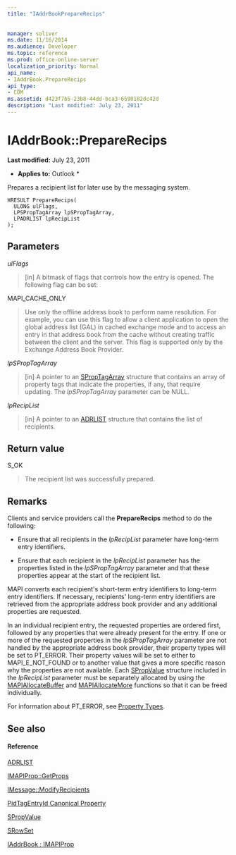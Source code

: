 ```yaml
---
title: "IAddrBookPrepareRecips"
 
 
manager: soliver
ms.date: 11/16/2014
ms.audience: Developer
ms.topic: reference
ms.prod: office-online-server
localization_priority: Normal
api_name:
- IAddrBook.PrepareRecips
api_type:
- COM
ms.assetid: d423f7b5-23b8-44dd-bca3-6590182dc42d
description: "Last modified: July 23, 2011"
---
```


# IAddrBook::PrepareRecips

 **Last modified:** July 23, 2011 
  
 * **Applies to:** Outlook * 
  
Prepares a recipient list for later use by the messaging system. 
  
```
HRESULT PrepareRecips(
  ULONG ulFlags,
  LPSPropTagArray lpSPropTagArray,
  LPADRLIST lpRecipList
);
```

## Parameters

 _ulFlags_
  
> [in] A bitmask of flags that controls how the entry is opened. The following flag can be set:
    
MAPI_CACHE_ONLY
  
> Use only the offline address book to perform name resolution. For example, you can use this flag to allow a client application to open the global address list (GAL) in cached exchange mode and to access an entry in that address book from the cache without creating traffic between the client and the server. This flag is supported only by the Exchange Address Book Provider.
    
 _lpSPropTagArray_
  
> [in] A pointer to an [SPropTagArray](sproptagarray.md) structure that contains an array of property tags that indicate the properties, if any, that require updating. The  _lpSPropTagArray_ parameter can be NULL. 
    
 _lpRecipList_
  
> [in] A pointer to an [ADRLIST](adrlist.md) structure that contains the list of recipients. 
    
## Return value

S_OK 
  
> The recipient list was successfully prepared.
    
## Remarks

Clients and service providers call the **PrepareRecips** method to do the following: 
  
- Ensure that all recipients in the  _lpRecipList_ parameter have long-term entry identifiers. 
    
- Ensure that each recipient in the  _lpRecipList_ parameter has the properties listed in the  _lpSPropTagArray_ parameter and that these properties appear at the start of the recipient list. 
    
MAPI converts each recipient's short-term entry identifiers to long-term entry identifiers. If necessary, recipients' long-term entry identifiers are retrieved from the appropriate address book provider and any additional properties are requested.
  
In an individual recipient entry, the requested properties are ordered first, followed by any properties that were already present for the entry. If one or more of the requested properties in the  _lpSPropTagArray_ parameter are not handled by the appropriate address book provider, their property types will be set to PT_ERROR. Their property values will be set to either to MAPI_E_NOT_FOUND or to another value that gives a more specific reason why the properties are not available. Each [SPropValue](spropvalue.md) structure included in the  _lpRecipList_ parameter must be separately allocated by using the [MAPIAllocateBuffer](mapiallocatebuffer.md) and [MAPIAllocateMore](mapiallocatemore.md) functions so that it can be freed individually. 
  
For information about PT_ERROR, see [Property Types](property-types.md).
  
## See also

#### Reference

[ADRLIST](adrlist.md)
  
[IMAPIProp::GetProps](imapiprop-getprops.md)
  
[IMessage::ModifyRecipients](imessage-modifyrecipients.md)
  
[PidTagEntryId Canonical Property](pidtagentryid-canonical-property.md)
  
[SPropValue](spropvalue.md)
  
[SRowSet](srowset.md)
  
[IAddrBook : IMAPIProp](iaddrbookimapiprop.md)

